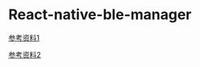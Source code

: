 # React-native-ble-manager

[参考资料1](https://github.com/innoveit/react-native-ble-manager)

[参考资料2](https://blog.csdn.net/withings/article/details/71378562)
